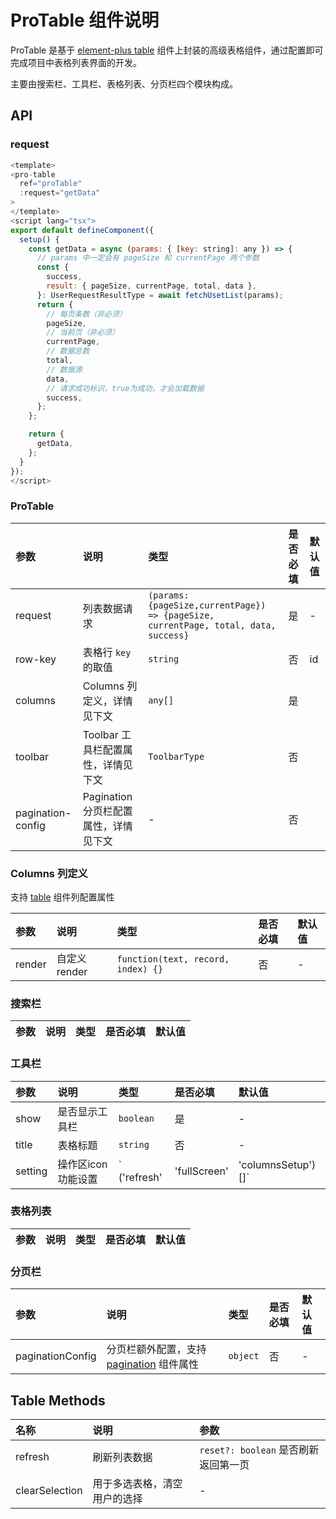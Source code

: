 # ProTable 组件说明

ProTable 是基于 [element-plus table](https://element-plus.org/zh-CN/component/table.html) 组件上封装的高级表格组件，通过配置即可完成项目中表格列表界面的开发。

主要由搜索栏、工具栏、表格列表、分页栏四个模块构成。

## API

### request

```js
<template>
<pro-table
  ref="proTable"
  :request="getData"
>
</template>
<script lang="tsx">
export default defineComponent({
  setup() {
    const getData = async (params: { [key: string]: any }) => {
      // params 中一定会有 pageSize 和 currentPage 两个参数
      const {
        success,
        result: { pageSize, currentPage, total, data },
      }: UserRequestResultType = await fetchUsetList(params);
      return {
        // 每页条数（非必须）
        pageSize,
        // 当前页（非必须）
        currentPage,
        // 数据总数
        total,
        // 数据源
        data,
        // 请求成功标识，true为成功，才会加载数据
        success,
      };
    };

    return {
      getData,
    };
  }
});
</script>
```

### ProTable

| 参数               | 说明              | 类型                 | 是否必填           | 默认值             |
| :---------------- | :---------------- | :------------------- | :----------------- | :-------------- |
| request           | 列表数据请求 | `(params: {pageSize,currentPage}) => {pageSize, currentPage, total, data, success}` | 是 | - |
| row-key           | 表格行 `key` 的取值               | `string`                  | 否              | id |
| columns           | Columns 列定义，详情见下文               | `any[]`                  | 是              |
| toolbar           | Toolbar 工具栏配置属性，详情见下文        | `ToolbarType`      | 否              |
| pagination-config | Pagination 分页栏配置属性，详情见下文     | -     | 否              |
### Columns 列定义

支持 [table](https://element-plus.org/zh-CN/component/table.html#table-column-attributes) 组件列配置属性

| 参数               | 说明              | 类型                 | 是否必填           | 默认值             |
| :---------------- | :---------------- | :------------------- | :----------------- | :-------------- |
| render | 自定义render | `function(text, record, index) {}` | 否 | - |

### 搜索栏

| 参数               | 说明              | 类型                 | 是否必填           | 默认值             |
| :---------------- | :---------------- | :------------------- | :----------------- | :-------------- |

### 工具栏

| 参数               | 说明              | 类型                 | 是否必填           | 默认值             |
| :---------------- | :---------------- | :------------------- | :----------------- | :-------------- |
| show           | 是否显示工具栏               | `boolean`                | 是               | - |
| title           | 表格标题               | `string`                | 否               | - |
| setting           | 操作区icon功能设置               | ` ('refresh' | 'fullScreen' | 'columnsSetup')[]`                | 否               | - |

### 表格列表

| 参数               | 说明              | 类型                 | 是否必填           | 默认值             |
| :---------------- | :---------------- | :------------------- | :----------------- | :-------------- |

### 分页栏

| 参数               | 说明              | 类型                 | 是否必填           | 默认值             |
| :---------------- | :---------------- | :------------------- | :----------------- | :-------------- |
| paginationConfig | 分页栏额外配置，支持 [pagination](https://element-plus.org/zh-CN/component/pagination.html#%E5%B1%9E%E6%80%A7) 组件属性 | `object` | 否 | - |

## Table Methods

| 名称               | 说明              | 参数                  |
| :---------------- | :---------------- | :------------------- |
| refresh   | 刷新列表数据    | `reset?: boolean` 是否刷新返回第一页        |
| clearSelection | 用于多选表格，清空用户的选择 | - |


